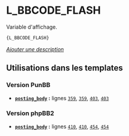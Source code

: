 # L_BBCODE_FLASH


Variable d'affichage.

```html
{L_BBCODE_FLASH}
```

[*Ajouter une description*](https://fa-tvars.appspot.com/var/L_BBCODE_FLASH)

## Utilisations dans les templates

### Version PunBB
* __[`posting_body`](../tpl/var/punbb/posting_body.md#readme) :__ lignes [`359`](../tpl/src/punbb/posting_body.tpl#L359), [`359`](../tpl/src/punbb/posting_body.tpl#L359), [`403`](../tpl/src/punbb/posting_body.tpl#L403), [`403`](../tpl/src/punbb/posting_body.tpl#L403)

### Version phpBB2
* __[`posting_body`](../tpl/var/subsilver/posting_body.md#readme) :__ lignes [`410`](../tpl/src/subsilver/posting_body.tpl#L410), [`410`](../tpl/src/subsilver/posting_body.tpl#L410), [`454`](../tpl/src/subsilver/posting_body.tpl#L454), [`454`](../tpl/src/subsilver/posting_body.tpl#L454)